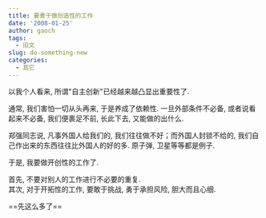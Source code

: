 ```yaml
---
title: 要勇于做创造性的工作
date: '2008-01-25'
author: gaoch
tags:
  - 旧文
slug: do-something-new
categories:
  - 其它
---
```


以我个人看来, 所谓"自主创新"已经越来越凸显出重要性了.  
  
通常, 我们害怕一切从头再来, 于是养成了依赖性. 一旦外部条件不必备,
或者说看起来不必备, 我们便裹足不前, 长此下去, 又能做的出什么.  
  
郑强同志说, 凡事外国人给我们的, 我们往往做不好；而外国人封锁不给的,
我们自己作出来的东西往往比外国人的好的多. 原子弹, 卫星等等都是例子.  
  
于是, 我要做开创性的工作了.  
  
首先, 不要对别人的工作进行不必要的重复.  
其次, 对于开拓性的工作, 要敢于挑战, 勇于承担风险, 胆大而且心细.  
  
  
==先这么多了==
